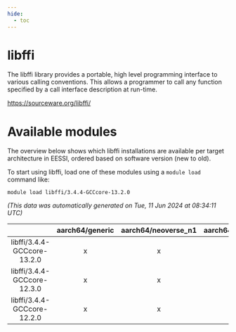 ```yaml
---
hide:
  - toc
---
```


libffi
======


The libffi library provides a portable, high level programming interface to various calling conventions. This allows a programmer to call any function specified by a call interface description at run-time.

https://sourceware.org/libffi/
# Available modules


The overview below shows which libffi installations are available per target architecture in EESSI, ordered based on software version (new to old).

To start using libffi, load one of these modules using a `module load` command like:

```shell
module load libffi/3.4.4-GCCcore-13.2.0
```

*(This data was automatically generated on Tue, 11 Jun 2024 at 08:34:11 UTC)*  

| |aarch64/generic|aarch64/neoverse_n1|aarch64/neoverse_v1|x86_64/generic|x86_64/amd/zen2|x86_64/amd/zen3|x86_64/intel/haswell|x86_64/intel/skylake_avx512|
| :---: | :---: | :---: | :---: | :---: | :---: | :---: | :---: | :---: |
|libffi/3.4.4-GCCcore-13.2.0|x|x|x|x|x|x|x|x|
|libffi/3.4.4-GCCcore-12.3.0|x|x|x|x|x|x|x|x|
|libffi/3.4.4-GCCcore-12.2.0|x|x|x|x|x|x|x|x|
